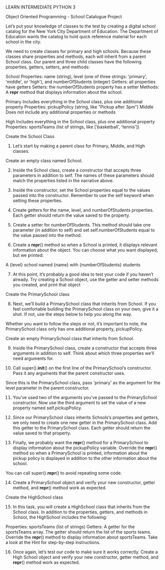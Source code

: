 LEARN INTERMEDIATE PYTHON 3

Object Oriented Programming - School Catalogue Project

Let’s put your knowledge of classes to the test by creating a digital school catalog for the New York City Department of Education. The Department of Education wants the catalog to hold quick reference material for each school in the city.

We need to create classes for primary and high schools. Because these classes share properties and methods, each will inherit from a parent School class. Our parent and three child classes have the following properties, getters, setters, and methods:

School
Properties: name (string), level (one of three strings: 'primary', 'middle', or 'high'), and numberOfStudents (integer)
Getters: all properties have getters
Setters: the numberOfStudents property has a setter
Methods: A __repr__ method that displays information about the school.

Primary
Includes everything in the School class, plus one additional property
Properties: pickupPolicy (string, like "Pickup after 3pm")
Middle
Does not include any additional properties or methods

High
Includes everything in the School class, plus one additional property
Properties: sportsTeams (list of strings, like ['basketball', 'tennis'])

Create the School Class

1. Let’s start by making a parent class for Primary, Middle, and High classes.

Create an empty class named School.

2. Inside the School class, create a constructor that accepts three parameters in addition to self. The names of these parameters should match the properties listed in the narrative above.

3. Inside the constructor, set the School properties equal to the values passed into the constructor. Remember to use the self keyword when setting these properties.

4. Create getters for the name, level, and numberOfStudents properties. Each getter should return the value saved to the property.

5. Create a setter for numberOfStudents. This method should take one parameter (in addition to self) and set self.numberOfStudents equal to the value passed into the method.

6. Create a __repr__() method so when a School is printed, it displays relevant information about the object. You can choose what you want displayed, but we printed:

A {level} school named {name} with {numberOfStudents} students

7. At this point, it’s probably a good idea to test your code if you haven’t already. Try creating a School object, use the getter and setter methods you created, and print that object

Create the PrimarySchool class

8. Next, we’ll build a PrimarySchool class that inherits from School. If you feel comfortable building the PrimarySchool class on your own, give it a shot. If not, use the steps below to help you along the way.

Whether you want to follow the steps or not, it’s important to note, the PrimarySchool class only has one additional property, pickupPolicy.

Create an empty PrimarySchool class that inherits from School.

9. Inside the PrimarySchool class, create a constructor that accepts three arguments in addition to self. Think about which three properties we’ll need arguments for.

10. Call super().__init__() on the first line of the PrimarySchool‘s constructor. Pass it any arguments that the parent constructor uses.

Since this is the PrimarySchool class, pass 'primary' as the argument for the level parameter in the parent constructor.

11. You’ve used two of the arguments you’ve passed to the PrimarySchool constructor. Now use the third argument to set the value of a new property named self.pickupPolicy.

12. Since our PrimarySchool class inherits Schools‘s properties and getters, we only need to create one new getter in the PrimarySchool class. Add this getter to the PrimarySchool class. Each getter should return the value saved to that property.

13. Finally, we probably want the __repr__() method for a PrimarySchool to display information about the pickupPolicy variable. Override the __repr__() method so when a PrimarySchool is printed, information about the pickup policy is displayed in addition to the other information about the school.

You can call super().__repr__() to avoid repeating some code.

14. Create a PrimarySchool object and verify your new constructor, getter method, and __repr__() method work as expected.

Create the HighSchool class

15. In this task, you will create a HighSchool class that inherits from the School class. In addition to the properties, getters, and methods in School, the HighSchool includes the following:

Properties: sportsTeams (list of strings)
Getters: A getter for the sportsTeams array. The getter should return the list of the sports teams.
Override the __repr__() method to display information about sportsTeams.
Take a look at the Hint for step-by-step instructions.

16. Once again, let’s test our code to make sure it works correctly. Create a High School object and verify your new constructor, getter method, and __repr__() method work as expected.